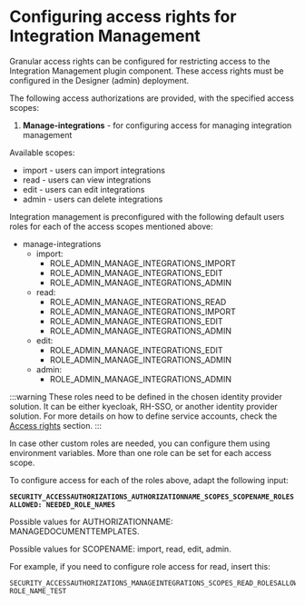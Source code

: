 # Configuring access rights for Integration Management

Granular access rights can be configured for restricting access to the Integration Management plugin component. These access rights must be configured in the Designer (admin) deployment.

The following access authorizations are provided, with the specified access scopes:

1. **Manage-integrations** - for configuring access for managing integration management

Available scopes:

* import - users can import integrations
* read - users can view integrations
* edit - users can edit integrations
* admin - users can delete integrations

Integration management is preconfigured with the following default users roles for each of the access scopes mentioned above:

* manage-integrations
  * import:
    * ROLE_ADMIN_MANAGE_INTEGRATIONS_IMPORT
    * ROLE_ADMIN_MANAGE_INTEGRATIONS_EDIT
    * ROLE_ADMIN_MANAGE_INTEGRATIONS_ADMIN
  * read:
    * ROLE_ADMIN_MANAGE_INTEGRATIONS_READ
    * ROLE_ADMIN_MANAGE_INTEGRATIONS_IMPORT
    * ROLE_ADMIN_MANAGE_INTEGRATIONS_EDIT
    * ROLE_ADMIN_MANAGE_INTEGRATIONS_ADMIN
  * edit:
    * ROLE_ADMIN_MANAGE_INTEGRATIONS_EDIT
    * ROLE_ADMIN_MANAGE_INTEGRATIONS_ADMIN
  * admin:
    * ROLE_ADMIN_MANAGE_INTEGRATIONS_ADMIN

:::warning
These roles need to be defined in the chosen identity provider solution. It can be either kyecloak, RH-SSO, or another identity provider solution. For more details on how to define service accounts, check the [Access rights](integration-management.md) section.
:::

In case other custom roles are needed, you can configure them using environment variables. More than one role can be set for each access scope.

To configure access for each of the roles above, adapt the following input:

**`SECURITY_ACCESSAUTHORIZATIONS_AUTHORIZATIONNAME_SCOPES_SCOPENAME_ROLESALLOWED: NEEDED_ROLE_NAMES`**

Possible values for AUTHORIZATIONNAME: MANAGEDOCUMENTTEMPLATES.

Possible values for SCOPENAME: import, read, edit, admin.

For example, if you need to configure role access for read, insert this:

```
SECURITY_ACCESSAUTHORIZATIONS_MANAGEINTEGRATIONS_SCOPES_READ_ROLESALLOWED: ROLE_NAME_TEST
```
